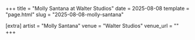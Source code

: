 +++
title = "Molly Santana at Walter Studios"
date = 2025-08-08
template = "page.html"
slug = "2025-08-08-molly-santana"

[extra]
artist = "Molly Santana"
venue = "Walter Studios"
venue_url = ""
+++
